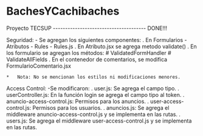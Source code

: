# BachesYCachibaches

Proyecto TECSUP -------------------------------------- DONE!!!

Seguridad:
	-	Se agregan los siguientes componentes:
			. En Formularios - Atributos - Rules - Rules.js
			. En Atributo.jsx se agrega metodo validate()
			. En los formulario se agregan los métodos: 
				# ValidatedFormHandler
				# ValidateAllFields
			. En el contenedor de comentarios, se modifica FormularioComentario.jsx

	*	Nota: No se mencionan los estilos ni modificaciones menores.

Access Control:
	-Se modificaron:
		. user.js: Se agrega el campo tipo.
		. userController.js: En la función login se agrega el campo tipo al token.
		. anuncio-access-control.js: Permisos para los anuncios.
		. user-access-control.js: Permisos para los usuarios.
		. anuncios.js: Se agrega el middleware anuncio-access-control.js y se implementa en las rutas.
		. users.js: Se agrega el middleware user-access-control.js y se implementa en las rutas.

